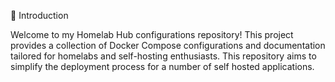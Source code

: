 📝 Introduction

Welcome to my Homelab Hub configurations repository! This project provides a collection of Docker Compose configurations and documentation tailored for homelabs and self-hosting enthusiasts. This repository aims to simplify the deployment process for a number of self hosted applications. 

